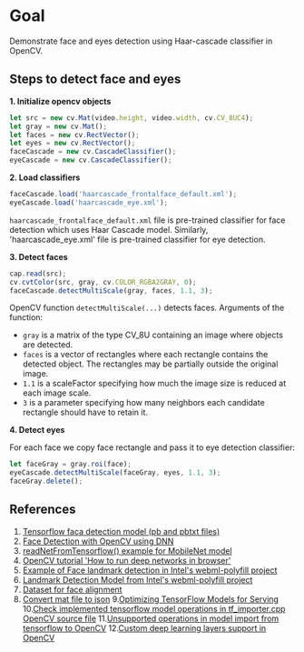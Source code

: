 # Goal

Demonstrate face and eyes detection using Haar-cascade classifier in OpenCV.

## Steps to detect face and eyes

**1. Initialize opencv objects**

```javascript
let src = new cv.Mat(video.height, video.width, cv.CV_8UC4);
let gray = new cv.Mat();
let faces = new cv.RectVector();
let eyes = new cv.RectVector();
faceCascade = new cv.CascadeClassifier();
eyeCascade = new cv.CascadeClassifier();
```

**2. Load classifiers**

```javascript
faceCascade.load('haarcascade_frontalface_default.xml');
eyeCascade.load('haarcascade_eye.xml');
```

`haarcascade_frontalface_default.xml` file is pre-trained classifier for face detection which uses Haar Cascade model.
Similarly, 'haarcascade_eye.xml' file is pre-trained classifier for eye detection.


**3. Detect faces**

```javascript
cap.read(src);
cv.cvtColor(src, gray, cv.COLOR_RGBA2GRAY, 0);
faceCascade.detectMultiScale(gray, faces, 1.1, 3);
```

OpenCV function `detectMultiScale(...)` detects faces. Arguments of the function:

* `gray` is a matrix of the type CV_8U containing an image where objects are detected.
* `faces` is a	vector of rectangles where each rectangle contains the detected object. The rectangles may be partially outside the original image.
* `1.1` is a scaleFactor specifying how much the image size is reduced at each image scale.
* `3` is a parameter specifying how many neighbors each candidate rectangle should have to retain it.

**4. Detect eyes**

For each face we copy face rectangle and pass it to eye detection classifier:

```javascript
let faceGray = gray.roi(face);
eyeCascade.detectMultiScale(faceGray, eyes, 1.1, 3);
faceGray.delete();
```


## References

1. [Tensorflow faca detection model (pb and pbtxt files)](https://github.com/spmallick/learnopencv/tree/master/FaceDetectionComparison/models)
2. [Face Detection with OpenCV using DNN](http://datahacker.rs/j-face-detection-with-opencv/)
3. [readNetFromTensorflow() example for MobileNet model](https://github.com/opencv/opencv/issues/12075#issuecomment-420191142)
4. [OpenCV tutorial 'How to run deep networks in browser'](https://docs.opencv.org/master/d5/d86/tutorial_dnn_javascript.html)
5. [Example of Face landmark detection in Intel's webml-polyfill project](https://github.com/intel/webml-polyfill/issues/373)
6. [Landmark Detection Model from Intel's webml-polyfill project](https://github.com/intel/webml-polyfill/blob/master/examples/facial_landmark_detection/model/README.md)
7. [Dataset for face alignment](http://www.cbsr.ia.ac.cn/users/xiangyuzhu/projects/3DDFA/main.htm)
8. [Convert mat file to json](https://gist.github.com/pgoeser/1392506)
9.[Optimizing TensorFlow Models for Serving](https://medium.com/google-cloud/optimizing-tensorflow-models-for-serving-959080e9ddbf)
10.[Check implemented tensorflow model operations in tf_importer.cpp OpenCV source file](https://github.com/opencv/opencv/blob/a7b954f6551e62ead3b5ac4ab5b34da3da6b3b43/modules/dnn/src/tensorflow/tf_importer.cpp)
11.[Unsupported operations in model import from tensorflow to OpenCV](https://github.com/opencv/opencv/issues/14312#issuecomment-483627453)
12.[Custom deep learning layers support in OpenCV](https://docs.opencv.org/master/dc/db1/tutorial_dnn_custom_layers.html)